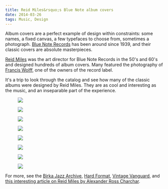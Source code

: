 ```yaml
---
title: Reid Miles&rsquo;s Blue Note album covers
date: 2014-03-26
tags: Music, Design
---
```


Album covers are a perfect example of design within constraints: some names, a fixed canvas, a few typefaces to choose from, sometimes a photograph. [Blue Note Records](http://www.bluenote.com/) has been around since 1939, and their classic covers are absolute masterpieces.

[Reid Miles][4389-001] was the art director for Blue Note Records in the 50's and 60's and designed hundreds of album covers. Many featured the photography of [Francis Wolff][4389-002], one of the owners of the record label.

It's a trip to look through the catalog and see how many of the classic albums were designed by Reid Miles. They are as cool and interesting as the music, and an inseparable part of the experience.

<div class="featured">
    <figure class="half"><img src="reid-miles-blue-note-album-covers/nichols.jpg" style="max-height: 430px;"></figure>
    <figure class="half"><img src="reid-miles-blue-note-album-covers/clarkCrib.jpg" style="max-height: 430px;"></figure>
    <figure class="half"><img src="reid-miles-blue-note-album-covers/hendersonInOut.jpg" style="max-height: 430px;"></figure>
    <figure class="half"><img src="reid-miles-blue-note-album-covers/SomethinElse.jpg" style="max-height: 430px;"></figure>
    <figure class="half"><img src="reid-miles-blue-note-album-covers/blakeyMoanin.jpg" style="max-height: 430px;"></figure>
    <figure class="half"><img src="reid-miles-blue-note-album-covers/coltraneBlueTrain.jpg" style="max-height: 430px;"></figure>
    <figure class="half"><img src="reid-miles-blue-note-album-covers/morganLeeWay.jpg" style="max-height: 430px;"></figure>
    <figure class="half"><img src="reid-miles-blue-note-album-covers/dorhamUnaMas.jpg" style="max-height: 430px;"></figure>
</div>

For more, see the [Birka Jazz Archive][birka], [Hard Format](http://www.hardformat.org/designers/reid-miles2/), [Vintage Vanguard](http://www.gokudo.co.jp/Record/BlueNote3/nnblue2.html), and [this interesting article on Reid Miles by Alexander Ross Charchar](http://retinart.net/artist-profiles/jazzy-blue-notes-reid-miles/).



[4389-001]: http://en.wikipedia.org/wiki/Reid_Miles
[4389-002]: http://en.wikipedia.org/wiki/Francis_Wolff
[birka]: http://www.birkajazz.com/archive/blueNote4000.htm
